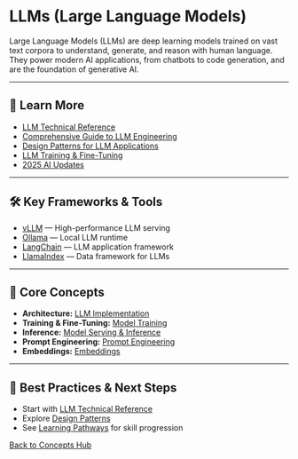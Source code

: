 # LLMs (Large Language Models)

Large Language Models (LLMs) are deep learning models trained on vast text corpora to understand, generate, and reason with human language. They power modern AI applications, from chatbots to code generation, and are the foundation of generative AI.

---

## 📖 Learn More

- [LLM Technical Reference](../reference/core-technologies.md#large-language-models-llms)
- [Comprehensive Guide to LLM Engineering](../reference/core-technologies.md#llm-implementation)
- [Design Patterns for LLM Applications](../reference/techniques/dessign_patterns_for_llm_applications/README.md)
- [LLM Training & Fine-Tuning](../reference/core-technologies.md#model-training--fine-tuning)
- [2025 AI Updates](../reference/2025-ai-updates.md)

---

## 🛠️ Key Frameworks & Tools

- [vLLM](https://github.com/vllm-project/vllm) — High-performance LLM serving
- [Ollama](https://github.com/ollama/ollama) — Local LLM runtime
- [LangChain](https://www.langchain.com/) — LLM application framework
- [LlamaIndex](https://www.llamaindex.ai/) — Data framework for LLMs

---

## 🧠 Core Concepts

- **Architecture:** [LLM Implementation](../reference/core-technologies.md#llm-implementation)
- **Training & Fine-Tuning:** [Model Training](../reference/core-technologies.md#model-training--fine-tuning)
- **Inference:** [Model Serving & Inference](../reference/core-technologies.md#model-serving--inference)
- **Prompt Engineering:** [Prompt Engineering](./prompt-engineering.md)
- **Embeddings:** [Embeddings](./embeddings.md)

---

## 🚀 Best Practices & Next Steps

- Start with [LLM Technical Reference](../reference/core-technologies.md#large-language-models-llms)
- Explore [Design Patterns](../reference/techniques/dessign_patterns_for_llm_applications/README.md)
- See [Learning Pathways](./learning-pathways.md) for skill progression

[Back to Concepts Hub](./README.md)
